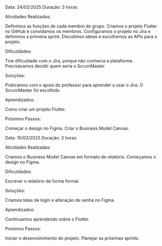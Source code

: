Data: 24/02/2025
Duração: 3 horas

Atividades Realizadas:

Definimos as funções de cada membro do grupo.
Criamos o projeto Flutter no GitHub e convidamos os membros.
Configuramos o projeto no Jira e definimos a primeira sprint.
Discutimos ideias e escolhemos as APIs para o projeto.

Dificuldades:

Tive dificuldade com o Jira, porque não conhecia a plataforma.
Precisávamos decidir quem seria o ScrumMaster.

Soluções:

Praticamos com o apoio do professor para aprender a usar o Jira.
O ScrumMaster foi escolhido.

Aprendizados:

Como criar um projeto Flutter.

Próximos Passos:

Começar o design no Figma.
Criar o Business Model Canvas.




Data: 10/03/2025
Duração: 3 horas

Atividades Realizadas:

Criamos o Business Model Canvas em formato de relatório.
Começamos o design no Figma.

Dificuldades:

Escrever o relatório de forma formal.

Soluções:

Criamos telas de login e alteração de senha no Figma.

Aprendizados:

Continuamos aprendendo sobre o Flutter.

Próximos Passos:

Iniciar o desenvolvimento do projeto.
Planejar as próximas sprints.
